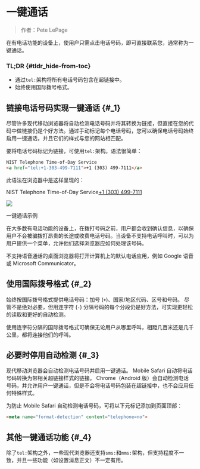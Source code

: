 # 一键通话

> 作者：Pete LePage

在有电话功能的设备上，使用户只需点击电话号码，即可直接联系您，通常称为一键通话。

### TL;DR {#tldr_hide-from-toc}

* 通过`tel:`架构将所有电话号码包含在超链接中。
* 始终使用国际拨号格式。

## 链接电话号码实现一键通话 {#_1}

尽管许多现代移动浏览器将自动检测电话号码并将其转换为链接，但直接在您的代码中做链接仍是个好方法。通过手动标记每个电话号码，您可以确保电话号码始终启用一键通话，并且它们的样式与您的网站相匹配。

要将电话号码标记为链接，可使用`tel:`架构。语法很简单：

```html
NIST Telephone Time-of-Day Service 
<a href="tel:+1-303-499-7111">+1 (303) 499-7111</a>
```

此语法在浏览器中是这样呈现的：

NIST Telephone Time-of-Day Service[+1 \(303\) 499-7111](tel:+1-303-499-7111)

![](https://developers.google.com/web/fundamentals/native-hardware/click-to-call/images/click-to-call_framed.jpg?hl=zh-cn)

一键通话示例

在大多数有电话功能的设备上，在拨打号码之前，用户都会收到确认信息，以确保用户不会被骗拨打昂贵的长途或收费电话号码。当设备不支持电话呼叫时，可以为用户提供一个菜单，允许他们选择浏览器应如何处理该号码。

不支持语音通话的桌面浏览器将打开计算机上的默认电话应用，例如 Google 语音或 Microsoft Communicator。

## 使用国际拨号格式 {#_2}

始终按国际拨号格式提供电话号码：加号 \(`+`\)、国家/地区代码、区号和号码。 尽管不是绝对必要，但用连字符 \(`-`\) 分隔号码的每个分段仍是好方法，可实现更轻松的读取和更好的自动检测。

使用连字符分隔的国际拨号格式可确保无论用户从哪里呼叫，相距几百米还是几千公里，都将连接他们的呼叫。

## 必要时停用自动检测 {#_3}

现代移动浏览器会自动检测电话号码并启用一键通话。 Mobile Safari 自动将电话号码转换为带相关超链接样式的链接。 Chrome（Android 版）会自动检测电话号码，并允许用户一键通话，但是不会将电话号码包装在超链接中，也不会应用任何特殊样式。

为防止 Mobile Safari 自动检测电话号码，可将以下元标记添加到页面顶部：

```html
<meta name="format-detection" content="telephone=no">
```

## 其他一键通话功能 {#_4}

除了`tel:`架构之外，一些现代浏览器还支持`sms:`和`mms:`架构，但支持程度不一致，并且一些功能（如设置消息正文）不一定有用。



